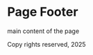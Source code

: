 <!DOCTYPE html>
<html lang="en">
<head>
    <meta charset="UTF-8">
    <meta name="viewport" content="width=device-width, initial-scale=1.0">
    <title>Footer of the page</title>
</head>
<body>
    <h1> Page Footer</h1>
    <p> main content of the page</p>
    <footer>
        <p> Copy rights reserved, 2025</p>
    </footer>
</body>
</html>

